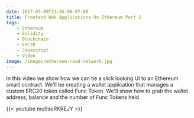 ```yaml
---
date: 2017-07-09T23:45:00-07:00
title: Frontend Web Applications On Ethereum Part 2
tags:
    - Ethereum
    - Solidity
    - Blockchain
    - ERC20
    - Javascript
    - Video
image: /images/ethereum-road-network.jpg
---
```


In this video we show how we can tie a slick looking UI to an Ethereum smart contract. We'll be creating a wallet application that manages a custom ERC20 token called Func Token. We'll show how to grab the wallet address, balance and the number of Func Tokens held.

{{< youtube mu9soRKREJY >}}
